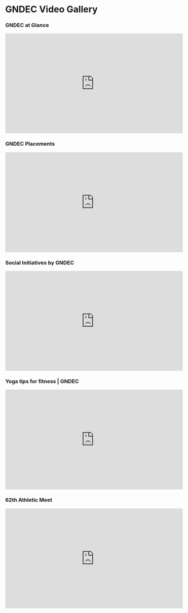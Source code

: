 # GNDEC Video Gallery

### GNDEC at Glance

<iframe width="560" height="315" src="https://www.youtube.com/embed/oCk1iER9U-M" title="YouTube video player" frameborder="0" allow="accelerometer; autoplay; clipboard-write; encrypted-media; gyroscope; picture-in-picture; web-share" allowfullscreen></iframe> 

### GNDEC Placements  

<iframe width="560" height="315" src="https://www.youtube.com/embed/28wHWQEDQ1I" frameborder="0" allow="accelerometer; autoplay; clipboard-write; encrypted-media; gyroscope; picture-in-picture" allowfullscreen></iframe>

### Social Initiatives by GNDEC  

<iframe width="560" height="315" src="https://drive.google.com/file/d/10nK_dafTMQzFrrtqFr2V7-H1Dd5H2dng/view" frameborder="0" allow="accelerometer; autoplay; clipboard-write; encrypted-media; gyroscope; picture-in-picture" allowfullscreen></iframe>  

### Yoga tips for fitness | GNDEC

<iframe width="560" height="315" src="https://www.youtube.com/embed/JUvVk8J3J88" frameborder="0" allow="accelerometer; autoplay; clipboard-write; encrypted-media; gyroscope; picture-in-picture" allowfullscreen></iframe>

### 62th Athletic Meet

<iframe width="560" height="315" src="https://www.facebook.com/official.gndec/videos/595077382673453" frameborder="0" allow="accelerometer; autoplay; clipboard-write; encrypted-media; gyroscope; picture-in-picture" allowfullscreen></iframe>
